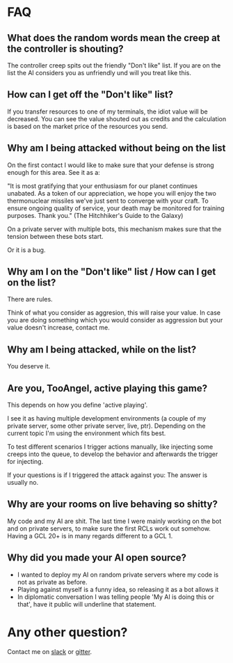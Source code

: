 # FAQ

## What does the random words mean the creep at the controller is shouting?

The controller creep spits out the friendly "Don't like" list. If you are on
the list the AI considers you as unfriendly und will you treat like this.

## How can I get off the "Don't like" list?

If you transfer resources to one of my terminals, the idiot value will be
decreased. You can see the value shouted out as credits and the calculation is based
on the market price of the resources you send.

## Why am I being attacked without being on the list

On the first contact I would like to make sure that your defense is strong
enough for this area. See it as a:

"It is most gratifying that your enthusiasm for our planet continues unabated.
As a token of our appreciation, we hope you will enjoy the two thermonuclear
missiles we've just sent to converge with your craft. To ensure ongoing quality
of service, your death may be monitored for training purposes. Thank you."
(The Hitchhiker's Guide to the Galaxy)

On a private server with multiple bots, this mechanism makes sure that the
tension between these bots start.

Or it is a bug.

## Why am I on the "Don't like" list / How can I get on the list?

There are rules.

Think of what you consider as aggresion, this will raise your value. In case
you are doing something which you would consider as aggression but your value
doesn't increase, contact me.

## Why am I being attacked, while on the list?

You deserve it.

## Are you, TooAngel, active playing this game?

This depends on how you define 'active playing'.

I see it as having multiple development environments (a couple of my private
server, some other private server, live, ptr). Depending on the current
topic I'm using the environment which fits best.

To test different scenarios I trigger actions manually, like injecting some
creeps into the queue, to develop the behavior and afterwards the trigger
for injecting.

If your questions is if I triggered the attack against you:
The answer is usually no.

## Why are your rooms on live behaving so shitty?

My code and my AI are shit. The last time I were mainly working on the bot
and on private servers, to make sure the first RCLs work out somehow.
Having a GCL 20+ is in many regards different to a GCL 1.

## Why did you made your AI open source?

 - I wanted to deploy my AI on random private servers where my code is not as
   private as before.
 - Playing against myself is a funny idea, so releasing it as a bot allows it
 - In diplomatic conversation I was telling people 'My AI is doing this or that',
   have it public will underline that statement.

# Any other question?
Contact me on
[slack](https://screeps.slack.com/messages/tooangelbot/) or
[gitter](https://gitter.im/screeps-bot-tooangel/Lobby).
